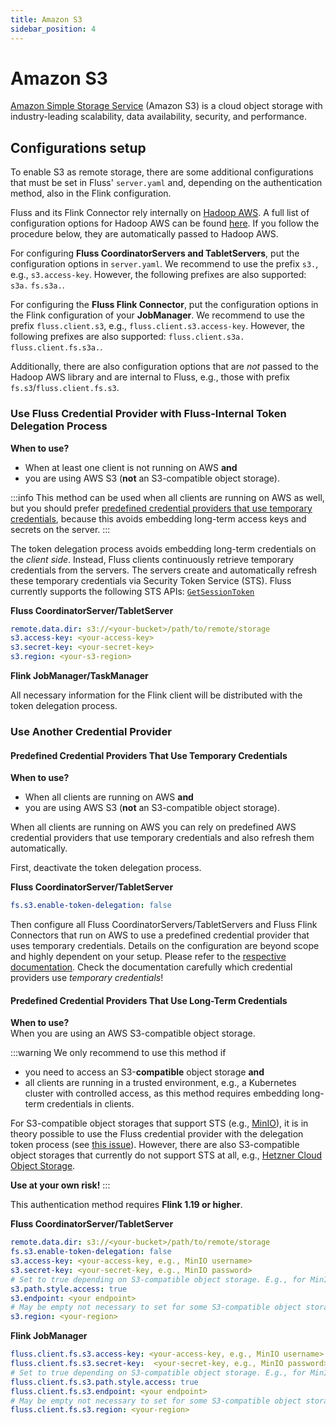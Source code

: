 ```yaml
---
title: Amazon S3
sidebar_position: 4
---
```


<!--
 Licensed to the Apache Software Foundation (ASF) under one
 or more contributor license agreements.  See the NOTICE file
 distributed with this work for additional information
 regarding copyright ownership.  The ASF licenses this file
 to you under the Apache License, Version 2.0 (the
 "License"); you may not use this file except in compliance
 with the License.  You may obtain a copy of the License at

      http://www.apache.org/licenses/LICENSE-2.0

 Unless required by applicable law or agreed to in writing, software
 distributed under the License is distributed on an "AS IS" BASIS,
 WITHOUT WARRANTIES OR CONDITIONS OF ANY KIND, either express or implied.
 See the License for the specific language governing permissions and
 limitations under the License.
-->

# Amazon S3

[Amazon Simple Storage Service](http://aws.amazon.com/s3/) (Amazon S3) is a cloud object storage with industry-leading scalability, data availability, security, and performance.

## Configurations setup

To enable S3 as remote storage, there are some additional configurations that must be set in Fluss' `server.yaml` and, depending on the authentication method, also in the Flink configuration. 

Fluss and its Flink Connector rely internally on [Hadoop AWS](https://hadoop.apache.org/docs/r3.3.4/hadoop-aws/tools/hadoop-aws/).
A full list of configuration options for Hadoop AWS can be found [here](https://hadoop.apache.org/docs/r3.3.4/hadoop-aws/tools/hadoop-aws/index.html#General_S3A_Client_configuration). 
If you follow the procedure below, they are automatically passed to Hadoop AWS.

For configuring **Fluss CoordinatorServers and TabletServers**, put the configuration options in `server.yaml`. 
We recommend to use the prefix `s3.`, e.g., `s3.access-key`.
However, the following prefixes are also supported: `s3a.` `fs.s3a.`.

For configuring the **Fluss Flink Connector**, put the configuration options in the Flink configuration of your **JobManager**.
We recommend to use the prefix `fluss.client.s3`, e.g., `fluss.client.s3.access-key`.
However, the following prefixes are also supported: `fluss.client.s3a.` `fluss.client.fs.s3a.`.

Additionally, there are also configuration options that are _not_ passed to the Hadoop AWS library and are internal to Fluss, e.g., those with prefix `fs.s3`/`fluss.client.fs.s3`.

### Use Fluss Credential Provider with Fluss-Internal Token Delegation Process

**When to use?**   
- When at least one client is not running on AWS **and**
- you are using AWS S3 (**not** an S3-compatible object storage).

:::info
This method can be used when all clients are running on AWS as well, but you should prefer [predefined credential providers that use temporary credentials](#predefined-credential-providers-that-use-temporary-credentials), because this avoids embedding long-term access keys and secrets on the server.
:::

The token delegation process avoids embedding long-term credentials on the _client side_. 
Instead, Fluss clients continuously retrieve temporary credentials from the servers. 
The servers create and automatically refresh these temporary credentials via Security Token Service (STS). 
Fluss currently supports the following STS APIs: [`GetSessionToken`](https://docs.aws.amazon.com/STS/latest/APIReference/API_GetSessionToken.html) 

**Fluss CoordinatorServer/TabletServer**

```yaml
remote.data.dir: s3://<your-bucket>/path/to/remote/storage
s3.access-key: <your-access-key>
s3.secret-key: <your-secret-key>
s3.region: <your-s3-region>
```

**Flink JobManager/TaskManager**

All necessary information for the Flink client will be distributed with the token delegation process.

### Use Another Credential Provider

#### Predefined Credential Providers That Use Temporary Credentials

**When to use?**   
- When all clients are running on AWS **and**
- you are using AWS S3 (**not** an S3-compatible object storage).

When all clients are running on AWS you can rely on predefined AWS credential providers that use temporary credentials and also refresh them automatically.

First, deactivate the token delegation process.

**Fluss CoordinatorServer/TabletServer**

```yaml
fs.s3.enable-token-delegation: false
```

Then configure all Fluss CoordinatorServers/TabletServers and Fluss Flink Connectors that run on AWS to use a predefined credential provider that uses temporary credentials. 
Details on the configuration are beyond scope and highly dependent on your setup. 
Please refer to the [respective documentation](https://hadoop.apache.org/docs/r3.3.4/hadoop-aws/tools/hadoop-aws/index.html#auth_providers). 
Check the documentation carefully which credential providers use _temporary credentials_!


#### Predefined Credential Providers That Use Long-Term Credentials

**When to use?**   
When you are using an AWS S3-compatible object storage.

:::warning
We only recommend to use this method if

- you need to access an S3-**compatible** object storage **and**
- all clients are running in a trusted environment, e.g., a Kubernetes cluster with controlled access, as this method requires embedding long-term credentials in clients.

For S3-compatible object storages that support STS (e.g., [MinIO](https://min.io/)), it is in theory possible to use the Fluss credential provider with the delegation token process (see [this issue](https://github.com/alibaba/fluss/issues/621)).
However, there are also S3-compatible object storages that currently do not support STS at all, e.g., [Hetzner Cloud Object Storage](https://docs.hetzner.com/storage/object-storage/overview/). 

**Use at your own risk!**
:::

This authentication method requires **Flink 1.19 or higher**.

**Fluss CoordinatorServer/TabletServer**

```yaml
remote.data.dir: s3://<your-bucket>/path/to/remote/storage
fs.s3.enable-token-delegation: false
s3.access-key: <your-access-key, e.g., MinIO username>
s3.secret-key: <your-secret-key, e.g., MinIO password>
# Set to true depending on S3-compatible object storage. E.g., for MinIO set to true.
s3.path.style.access: true
s3.endpoint: <your endpoint>
# May be empty not necessary to set for some S3-compatible object storages, e.g., for MinIO. Check the corresponding documentation.
s3.region: <your-region>
```

**Flink JobManager**

```yaml
fluss.client.fs.s3.access-key: <your-access-key, e.g., MinIO username>
fluss.client.fs.s3.secret-key:  <your-secret-key, e.g., MinIO password>
# Set to true depending on S3-compatible object storage. E.g., for MinIO set to true.
fluss.client.fs.s3.path.style.access: true
fluss.client.fs.s3.endpoint: <your endpoint>
# May be empty not necessary to set for some S3-compatible object storages, e.g., for MinIO. Check the corresponding documentation.
fluss.client.fs.s3.region: <your-region>
```